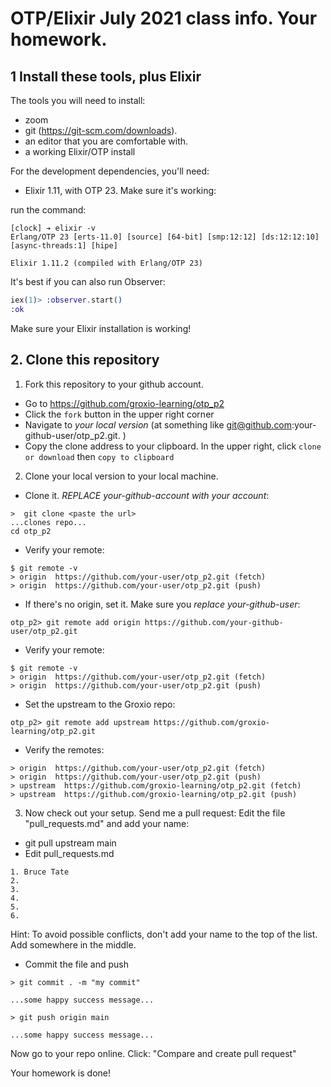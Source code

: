 # OTP/Elixir July 2021 class info. Your homework. 

## 1 Install these tools, plus Elixir

The tools you will need to install: 

- zoom 
- git (https://git-scm.com/downloads). 
- an editor that you are comfortable with. 
- a working Elixir/OTP install

For the development dependencies, you'll need: 

- Elixir 1.11, with OTP 23. Make sure it's working: 

run the command: 

```
[clock] ➔ elixir -v
Erlang/OTP 23 [erts-11.0] [source] [64-bit] [smp:12:12] [ds:12:12:10] [async-threads:1] [hipe]

Elixir 1.11.2 (compiled with Erlang/OTP 23)
```

It's best if you can also run Observer: 

```elixir
iex(1)> :observer.start()
:ok
```

Make sure your Elixir installation is working!

## 2. Clone this repository

1. Fork this repository to your github account. 

- Go to https://github.com/groxio-learning/otp_p2
- Click the `fork` button in the upper right corner
- Navigate to *your local version* (at something like git@github.com:your-github-user/otp_p2.git. )
- Copy the clone address to your clipboard. In the upper right, click `clone or download` then `copy to clipboard`

2. Clone your local version to your local machine. 

- Clone it. *REPLACE your-github-account with your account*:  

```
>  git clone <paste the url>
...clones repo...
cd otp_p2
```

- Verify your remote: 

```
$ git remote -v
> origin  https://github.com/your-user/otp_p2.git (fetch)
> origin  https://github.com/your-user/otp_p2.git (push)
```


- If there's no origin, set it. Make sure you *replace your-github-user*:

```
otp_p2> git remote add origin https://github.com/your-github-user/otp_p2.git
```

- Verify your remote: 

```
$ git remote -v
> origin  https://github.com/your-user/otp_p2.git (fetch)
> origin  https://github.com/your-user/otp_p2.git (push)
```

- Set the upstream to the Groxio repo:

```
otp_p2> git remote add upstream https://github.com/groxio-learning/otp_p2.git
```

- Verify the remotes: 

```
> origin  https://github.com/your-user/otp_p2.git (fetch)
> origin  https://github.com/your-user/otp_p2.git (push)
> upstream  https://github.com/groxio-learning/otp_p2.git (fetch)
> upstream  https://github.com/groxio-learning/otp_p2.git (push)
```

3. Now check out your setup. Send me a pull request: Edit the file "pull_requests.md" and add your name: 

- git pull upstream main
- Edit pull_requests.md

```
1. Bruce Tate
2. 
3. 
4. 
5. 
6. 
```

Hint: To avoid possible conflicts, don't add your name to the top of the list. Add somewhere in the middle. 

- Commit the file and push

```
> git commit . -m "my commit"

...some happy success message...

> git push origin main

...some happy success message...
```

Now go to your repo online. Click: "Compare and create pull request" 

Your homework is done!
